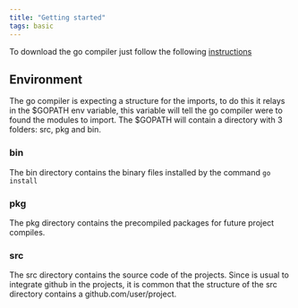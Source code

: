 ```yaml
---
title: "Getting started"
tags: basic
---
```


To download the go compiler just follow the following [instructions](https://golang.org/doc/)

## Environment

The go compiler is expecting a structure for the imports, to do this it relays in the $GOPATH env variable, this variable will tell the go compiler were to found the modules to import.
The $GOPATH will contain a directory with 3 folders: src, pkg and bin.

### bin
The bin directory contains the binary files installed by the command
`go install`
### pkg
The pkg directory contains the precompiled packages for future project compiles.
### src
The src directory contains the source code of the projects. Since is usual to integrate github  in the projects, it is common that the structure of the src directory contains a github.com/user/project.
